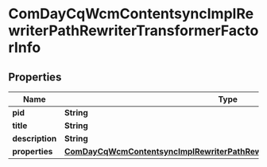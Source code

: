 

# ComDayCqWcmContentsyncImplRewriterPathRewriterTransformerFactorInfo

## Properties

Name | Type | Description | Notes
------------ | ------------- | ------------- | -------------
**pid** | **String** |  |  [optional]
**title** | **String** |  |  [optional]
**description** | **String** |  |  [optional]
**properties** | [**ComDayCqWcmContentsyncImplRewriterPathRewriterTransformerFactorProperties**](ComDayCqWcmContentsyncImplRewriterPathRewriterTransformerFactorProperties.md) |  |  [optional]



